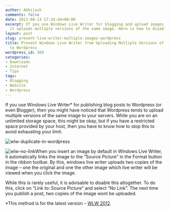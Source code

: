 ```yaml
---
author: Abhilash
comments: false
date: 2013-08-13 17:24:44+00:00
excerpt: If you use Windows Live Writer for blogging and upload images, note that
  it uploads multiple versions of the same image. Here is how to disable it.
layout: post
slug: prevent-live-writer-multiple-images-wordpress
title: Prevent Windows Live Writer from Uploading Multiple Versions of Same Image
  to Wordpress
wordpress_id: 369
categories:
- Downloads
- Internet
- Tips
tags:
- Blogging
- Website
- Wordpress
---
```


If you use Windows Live Writer* for publishing blog posts to Wordpress (or even Blogger), then you might have noticed that Wordpress tends to upload multiple versions of the same image to your servers. While you are on an unlimited storage space, this might be okay, but if you have a restricted space provided by your host, then you have to know how to stop this to avoid exhausting your limit.

![wlw-duplicate-in-wordpress](https://techcovered.github.io/images/wlw-duplicate.png)

![wlw-no-link](https://techcovered.github.io/images/wlw-no-link.png)When you insert an image by default in Windows Live Writer, it automatically links the image to the “Source Picture” in the Format button in the ribbon toolbar. By this, windows live writer uploads two copies of the image – one the original and one the other image which live writer will be viewed when you click the image.

While this is rarely useful, it is advisable to disable this altogether. To do this, click on “Link to: Source Picture” and select “No Link”. The next time you publish a post, two copies of the image wont be uploaded.

*This method is for the latest version – [WLW 2012](http://windows.microsoft.com/en-us/windows-live/essentials).
